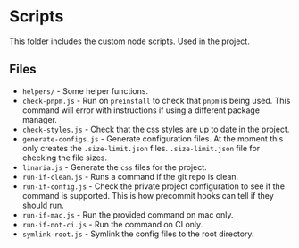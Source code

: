 # Scripts

This folder includes the custom node scripts. Used in the project.

## Files

- `helpers/` - Some helper functions.
- `check-pnpm.js` - Run on `preinstall` to check that `pnpm` is being used. This command will error
  with instructions if using a different package manager.
- `check-styles.js` - Check that the css styles are up to date in the project.
- `generate-configs.js` - Generate configuration files. At the moment this only creates the
  `.size-limit.json` files. `.size-limit.json` file for checking the file sizes.
- `linaria.js` - Generate the `css` files for the project.
- `run-if-clean.js` - Runs a command if the git repo is clean.
- `run-if-config.js` - Check the private project configuration to see if the command is supported.
  This is how precommit hooks can tell if they should run.
- `run-if-mac.js` - Run the provided command on mac only.
- `run-if-not-ci.js` - Run the command on CI only.
- `symlink-root.js` - Symlink the config files to the root directory.
